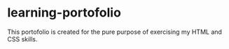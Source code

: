 # learning-portofolio
This portofolio is created for the pure purpose of exercising my HTML and CSS skills.
